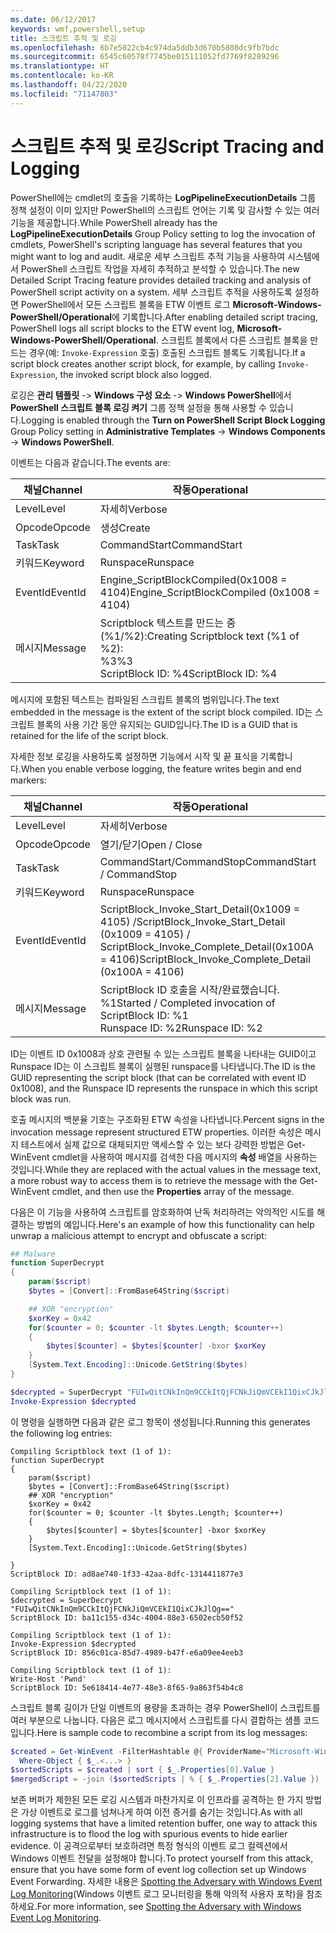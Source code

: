 ```yaml
---
ms.date: 06/12/2017
keywords: wmf,powershell,setup
title: 스크립트 추적 및 로깅
ms.openlocfilehash: 6b7e5022cb4c974da5ddb3d670b5808dc9fb7bdc
ms.sourcegitcommit: 6545c60578f7745be015111052fd7769f8289296
ms.translationtype: HT
ms.contentlocale: ko-KR
ms.lasthandoff: 04/22/2020
ms.locfileid: "71147803"
---
```

# <a name="script-tracing-and-logging"></a><span data-ttu-id="8ec9b-103">스크립트 추적 및 로깅</span><span class="sxs-lookup"><span data-stu-id="8ec9b-103">Script Tracing and Logging</span></span>

<span data-ttu-id="8ec9b-104">PowerShell에는 cmdlet의 호출을 기록하는 **LogPipelineExecutionDetails** 그룹 정책 설정이 이미 있지만 PowerShell의 스크립트 언어는 기록 및 감사할 수 있는 여러 기능을 제공합니다.</span><span class="sxs-lookup"><span data-stu-id="8ec9b-104">While PowerShell already has the **LogPipelineExecutionDetails** Group Policy setting to log the invocation of cmdlets, PowerShell's scripting language has several features that you might want to log and audit.</span></span> <span data-ttu-id="8ec9b-105">새로운 세부 스크립트 추적 기능을 사용하여 시스템에서 PowerShell 스크립트 작업을 자세히 추적하고 분석할 수 있습니다.</span><span class="sxs-lookup"><span data-stu-id="8ec9b-105">The new Detailed Script Tracing feature provides detailed tracking and analysis of PowerShell script activity on a system.</span></span> <span data-ttu-id="8ec9b-106">세부 스크립트 추적을 사용하도록 설정하면 PowerShell에서 모든 스크립트 블록을 ETW 이벤트 로그 **Microsoft-Windows-PowerShell/Operational**에 기록합니다.</span><span class="sxs-lookup"><span data-stu-id="8ec9b-106">After enabling detailed script tracing, PowerShell logs all script blocks to the ETW event log, **Microsoft-Windows-PowerShell/Operational**.</span></span> <span data-ttu-id="8ec9b-107">스크립트 블록에서 다른 스크립트 블록을 만드는 경우(예: `Invoke-Expression` 호출) 호출된 스크립트 블록도 기록됩니다.</span><span class="sxs-lookup"><span data-stu-id="8ec9b-107">If a script block creates another script block, for example, by calling `Invoke-Expression`, the invoked script block also logged.</span></span>

<span data-ttu-id="8ec9b-108">로깅은 **관리 템플릿** -> **Windows 구성 요소** -> **Windows PowerShell**에서 **PowerShell 스크립트 블록 로깅 켜기** 그룹 정책 설정을 통해 사용할 수 있습니다.</span><span class="sxs-lookup"><span data-stu-id="8ec9b-108">Logging is enabled through the **Turn on PowerShell Script Block Logging** Group Policy setting in **Administrative Templates** -> **Windows Components** -> **Windows PowerShell**.</span></span>

<span data-ttu-id="8ec9b-109">이벤트는 다음과 같습니다.</span><span class="sxs-lookup"><span data-stu-id="8ec9b-109">The events are:</span></span>

| <span data-ttu-id="8ec9b-110">채널</span><span class="sxs-lookup"><span data-stu-id="8ec9b-110">Channel</span></span> |                               <span data-ttu-id="8ec9b-111">작동</span><span class="sxs-lookup"><span data-stu-id="8ec9b-111">Operational</span></span>                               |
| ------- | ----------------------------------------------------------------------- |
| <span data-ttu-id="8ec9b-112">Level</span><span class="sxs-lookup"><span data-stu-id="8ec9b-112">Level</span></span>   | <span data-ttu-id="8ec9b-113">자세히</span><span class="sxs-lookup"><span data-stu-id="8ec9b-113">Verbose</span></span>                                                                 |
| <span data-ttu-id="8ec9b-114">Opcode</span><span class="sxs-lookup"><span data-stu-id="8ec9b-114">Opcode</span></span>  | <span data-ttu-id="8ec9b-115">생성</span><span class="sxs-lookup"><span data-stu-id="8ec9b-115">Create</span></span>                                                                  |
| <span data-ttu-id="8ec9b-116">Task</span><span class="sxs-lookup"><span data-stu-id="8ec9b-116">Task</span></span>    | <span data-ttu-id="8ec9b-117">CommandStart</span><span class="sxs-lookup"><span data-stu-id="8ec9b-117">CommandStart</span></span>                                                            |
| <span data-ttu-id="8ec9b-118">키워드</span><span class="sxs-lookup"><span data-stu-id="8ec9b-118">Keyword</span></span> | <span data-ttu-id="8ec9b-119">Runspace</span><span class="sxs-lookup"><span data-stu-id="8ec9b-119">Runspace</span></span>                                                                |
| <span data-ttu-id="8ec9b-120">EventId</span><span class="sxs-lookup"><span data-stu-id="8ec9b-120">EventId</span></span> | <span data-ttu-id="8ec9b-121">Engine_ScriptBlockCompiled(0x1008 = 4104)</span><span class="sxs-lookup"><span data-stu-id="8ec9b-121">Engine_ScriptBlockCompiled (0x1008 = 4104)</span></span>                              |
| <span data-ttu-id="8ec9b-122">메시지</span><span class="sxs-lookup"><span data-stu-id="8ec9b-122">Message</span></span> | <span data-ttu-id="8ec9b-123">Scriptblock 텍스트를 만드는 중(%1/%2):</span><span class="sxs-lookup"><span data-stu-id="8ec9b-123">Creating Scriptblock text (%1 of %2):</span></span> </br> <span data-ttu-id="8ec9b-124">%3</span><span class="sxs-lookup"><span data-stu-id="8ec9b-124">%3</span></span> </br> <span data-ttu-id="8ec9b-125">ScriptBlock ID: %4</span><span class="sxs-lookup"><span data-stu-id="8ec9b-125">ScriptBlock ID: %4</span></span> |


<span data-ttu-id="8ec9b-126">메시지에 포함된 텍스트는 컴파일된 스크립트 블록의 범위입니다.</span><span class="sxs-lookup"><span data-stu-id="8ec9b-126">The text embedded in the message is the extent of the script block compiled.</span></span> <span data-ttu-id="8ec9b-127">ID는 스크립트 블록의 사용 기간 동안 유지되는 GUID입니다.</span><span class="sxs-lookup"><span data-stu-id="8ec9b-127">The ID is a GUID that is retained for the life of the script block.</span></span>

<span data-ttu-id="8ec9b-128">자세한 정보 로깅을 사용하도록 설정하면 기능에서 시작 및 끝 표식을 기록합니다.</span><span class="sxs-lookup"><span data-stu-id="8ec9b-128">When you enable verbose logging, the feature writes begin and end markers:</span></span>

| <span data-ttu-id="8ec9b-129">채널</span><span class="sxs-lookup"><span data-stu-id="8ec9b-129">Channel</span></span> |                                 <span data-ttu-id="8ec9b-130">작동</span><span class="sxs-lookup"><span data-stu-id="8ec9b-130">Operational</span></span>                                |
| ------- | -------------------------------------------------------------------------- |
| <span data-ttu-id="8ec9b-131">Level</span><span class="sxs-lookup"><span data-stu-id="8ec9b-131">Level</span></span>   | <span data-ttu-id="8ec9b-132">자세히</span><span class="sxs-lookup"><span data-stu-id="8ec9b-132">Verbose</span></span>                                                                    |
| <span data-ttu-id="8ec9b-133">Opcode</span><span class="sxs-lookup"><span data-stu-id="8ec9b-133">Opcode</span></span>  | <span data-ttu-id="8ec9b-134">열기/닫기</span><span class="sxs-lookup"><span data-stu-id="8ec9b-134">Open / Close</span></span>                                                               |
| <span data-ttu-id="8ec9b-135">Task</span><span class="sxs-lookup"><span data-stu-id="8ec9b-135">Task</span></span>    | <span data-ttu-id="8ec9b-136">CommandStart/CommandStop</span><span class="sxs-lookup"><span data-stu-id="8ec9b-136">CommandStart / CommandStop</span></span>                                                 |
| <span data-ttu-id="8ec9b-137">키워드</span><span class="sxs-lookup"><span data-stu-id="8ec9b-137">Keyword</span></span> | <span data-ttu-id="8ec9b-138">Runspace</span><span class="sxs-lookup"><span data-stu-id="8ec9b-138">Runspace</span></span>                                                                   |
| <span data-ttu-id="8ec9b-139">EventId</span><span class="sxs-lookup"><span data-stu-id="8ec9b-139">EventId</span></span> | <span data-ttu-id="8ec9b-140">ScriptBlock\_Invoke\_Start\_Detail(0x1009 = 4105) /</span><span class="sxs-lookup"><span data-stu-id="8ec9b-140">ScriptBlock\_Invoke\_Start\_Detail (0x1009 = 4105) /</span></span> </br> <span data-ttu-id="8ec9b-141">ScriptBlock\_Invoke\_Complete\_Detail(0x100A = 4106)</span><span class="sxs-lookup"><span data-stu-id="8ec9b-141">ScriptBlock\_Invoke\_Complete\_Detail (0x100A = 4106)</span></span> |
| <span data-ttu-id="8ec9b-142">메시지</span><span class="sxs-lookup"><span data-stu-id="8ec9b-142">Message</span></span> | <span data-ttu-id="8ec9b-143">ScriptBlock ID 호출을 시작/완료했습니다. %1</span><span class="sxs-lookup"><span data-stu-id="8ec9b-143">Started / Completed invocation of ScriptBlock ID: %1</span></span> </br> <span data-ttu-id="8ec9b-144">Runspace ID: %2</span><span class="sxs-lookup"><span data-stu-id="8ec9b-144">Runspace ID: %2</span></span> |

<span data-ttu-id="8ec9b-145">ID는 이벤트 ID 0x1008과 상호 관련될 수 있는 스크립트 블록을 나타내는 GUID이고 Runspace ID는 이 스크립트 블록이 실행된 runspace를 나타냅니다.</span><span class="sxs-lookup"><span data-stu-id="8ec9b-145">The ID is the GUID representing the script block (that can be correlated with event ID 0x1008), and the Runspace ID represents the runspace in which this script block was run.</span></span>

<span data-ttu-id="8ec9b-146">호출 메시지의 백분율 기호는 구조화된 ETW 속성을 나타냅니다.</span><span class="sxs-lookup"><span data-stu-id="8ec9b-146">Percent signs in the invocation message represent structured ETW properties.</span></span> <span data-ttu-id="8ec9b-147">이러한 속성은 메시지 테스트에서 실제 값으로 대체되지만 액세스할 수 있는 보다 강력한 방법은 Get-WinEvent cmdlet을 사용하여 메시지를 검색한 다음 메시지의 **속성** 배열을 사용하는 것입니다.</span><span class="sxs-lookup"><span data-stu-id="8ec9b-147">While they are replaced with the actual values in the message text, a more robust way to access them is to retrieve the message with the Get-WinEvent cmdlet, and then use the **Properties** array of the message.</span></span>

<span data-ttu-id="8ec9b-148">다음은 이 기능을 사용하여 스크립트를 암호화하여 난독 처리하려는 악의적인 시도를 해결하는 방법의 예입니다.</span><span class="sxs-lookup"><span data-stu-id="8ec9b-148">Here's an example of how this functionality can help unwrap a malicious attempt to encrypt and obfuscate a script:</span></span>

```powershell
## Malware
function SuperDecrypt
{
    param($script)
    $bytes = [Convert]::FromBase64String($script)

    ## XOR "encryption"
    $xorKey = 0x42
    for($counter = 0; $counter -lt $bytes.Length; $counter++)
    {
        $bytes[$counter] = $bytes[$counter] -bxor $xorKey
    }
    [System.Text.Encoding]::Unicode.GetString($bytes)
}

$decrypted = SuperDecrypt "FUIwQitCNkInQm9CCkItQjFCNkJiQmVCEkI1QixCJkJlQg=="
Invoke-Expression $decrypted
```

<span data-ttu-id="8ec9b-149">이 명령을 실행하면 다음과 같은 로그 항목이 생성됩니다.</span><span class="sxs-lookup"><span data-stu-id="8ec9b-149">Running this generates the following log entries:</span></span>

```Output
Compiling Scriptblock text (1 of 1):
function SuperDecrypt
{
    param($script)
    $bytes = [Convert]::FromBase64String($script)
    ## XOR "encryption"
    $xorKey = 0x42
    for($counter = 0; $counter -lt $bytes.Length; $counter++)
    {
        $bytes[$counter] = $bytes[$counter] -bxor $xorKey
    }
    [System.Text.Encoding]::Unicode.GetString($bytes)

}
ScriptBlock ID: ad8ae740-1f33-42aa-8dfc-1314411877e3

Compiling Scriptblock text (1 of 1):
$decrypted = SuperDecrypt "FUIwQitCNkInQm9CCkItQjFCNkJiQmVCEkI1QixCJkJlQg=="
ScriptBlock ID: ba11c155-d34c-4004-88e3-6502ecb50f52

Compiling Scriptblock text (1 of 1):
Invoke-Expression $decrypted
ScriptBlock ID: 856c01ca-85d7-4989-b47f-e6a09ee4eeb3

Compiling Scriptblock text (1 of 1):
Write-Host 'Pwnd'
ScriptBlock ID: 5e618414-4e77-48e3-8f65-9a863f54b4c8
```

스크립트 블록 길이가 단일 이벤트의 용량을 초과하는 경우 PowerShell이 스크립트를 여러 부분으로 나눕니다. <span data-ttu-id="8ec9b-151">다음은 로그 메시지에서 스크립트를 다시 결합하는 샘플 코드입니다.</span><span class="sxs-lookup"><span data-stu-id="8ec9b-151">Here is sample code to recombine a script from its log messages:</span></span>

```powershell
$created = Get-WinEvent -FilterHashtable @{ ProviderName="Microsoft-Windows-PowerShell"; Id = 4104 } |
  Where-Object { $_.<...> }
$sortedScripts = $created | sort { $_.Properties[0].Value }
$mergedScript = -join ($sortedScripts | % { $_.Properties[2].Value })
```

<span data-ttu-id="8ec9b-152">보존 버퍼가 제한된 모든 로깅 시스템과 마찬가지로 이 인프라를 공격하는 한 가지 방법은 가상 이벤트로 로그를 넘쳐나게 하여 이전 증거를 숨기는 것입니다.</span><span class="sxs-lookup"><span data-stu-id="8ec9b-152">As with all logging systems that have a limited retention buffer, one way to attack this infrastructure is to flood the log with spurious events to hide earlier evidence.</span></span> <span data-ttu-id="8ec9b-153">이 공격으로부터 보호하려면 특정 형식의 이벤트 로그 컬렉션에서 Windows 이벤트 전달을 설정해야 합니다.</span><span class="sxs-lookup"><span data-stu-id="8ec9b-153">To protect yourself from this attack, ensure that you have some form of event log collection set up Windows Event Forwarding.</span></span> <span data-ttu-id="8ec9b-154">자세한 내용은 [Spotting the Adversary with Windows Event Log Monitoring](https://apps.nsa.gov/iaarchive/library/reports/spotting-the-adversary-with-windows-event-log-monitoring.cfm)(Windows 이벤트 로그 모니터링을 통해 악의적 사용자 포착)을 참조하세요.</span><span class="sxs-lookup"><span data-stu-id="8ec9b-154">For more information, see [Spotting the Adversary with Windows Event Log Monitoring](https://apps.nsa.gov/iaarchive/library/reports/spotting-the-adversary-with-windows-event-log-monitoring.cfm).</span></span>